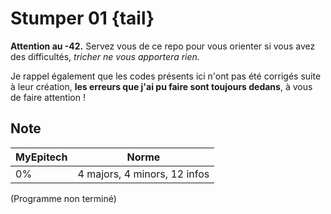 # Stumper 01 {tail}

**Attention au -42.** Servez vous de ce repo pour vous orienter si vous avez des difficultés, *tricher ne vous apportera rien.*

Je rappel également que les codes présents ici n'ont pas été corrigés suite à leur création, **les erreurs que j'ai pu faire sont toujours dedans**, à vous de faire attention !

## Note

| MyEpitech | Norme |
|--|--|
| 0% | 4 majors, 4 minors, 12 infos |

(Programme non terminé)